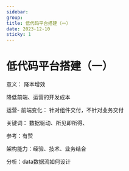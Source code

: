 ```yaml
---
sidebar:
group:
title: 低代码平台搭建（一）
date: 2023-12-10
sticky: 1
---
```

# 低代码平台搭建（一）


意义： 降本增效

降低前端、运营的开发成本

运营- 前端变化： 针对组件交付，不针对业务交付

关键词： 数据驱动、所见即所得、


参考：有赞

架构能力：经验、技术、业务结合


分析：data数据流如何设计







































